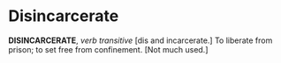 # Disincarcerate

**DISINCARCERATE**, _verb transitive_ \[dis and incarcerate.\] To liberate from prison; to set free from confinement. \[Not much used.\]